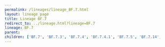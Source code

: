 ```yaml
---
permalink: /lineages/lineage_BF.7.html
layout: lineage_page
title: Lineage BF.7
redirect_to: ../lineage.html?lineage=BF.7
lineage: BF.7
parent: 
children: ['BF.7', 'BF.7.3', 'BF.7.4', 'BF.7.4.1', 'BF.7.5', 'BF.7.14', 'BF.7.15', 'BF.7.21', 'BF.7.24']
---
```

